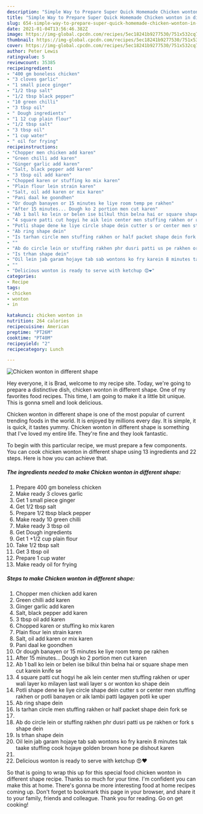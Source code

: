 ```yaml
---
description: "Simple Way to Prepare Super Quick Homemade Chicken wonton in different shape"
title: "Simple Way to Prepare Super Quick Homemade Chicken wonton in different shape"
slug: 654-simple-way-to-prepare-super-quick-homemade-chicken-wonton-in-different-shape
date: 2021-01-04T13:56:46.382Z
image: https://img-global.cpcdn.com/recipes/5ec18241b9277530/751x532cq70/chicken-wonton-in-different-shape-recipe-main-photo.jpg
thumbnail: https://img-global.cpcdn.com/recipes/5ec18241b9277530/751x532cq70/chicken-wonton-in-different-shape-recipe-main-photo.jpg
cover: https://img-global.cpcdn.com/recipes/5ec18241b9277530/751x532cq70/chicken-wonton-in-different-shape-recipe-main-photo.jpg
author: Peter Lewis
ratingvalue: 5
reviewcount: 35385
recipeingredient:
- "400 gm boneless chicken"
- "3 cloves garlic"
- "1 small piece ginger"
- "1/2 tbsp salt"
- "1/2 tbsp black pepper"
- "10 green chilli"
- "3 tbsp oil"
- " Dough ingredients"
- "1 12 cup plain flour"
- "1/2 tbsp salt"
- "3 tbsp oil"
- "1 cup water"
- " oil for frying"
recipeinstructions:
- "Chopper men chicken add karen"
- "Green chilli add karen"
- "Ginger garlic add karen"
- "Salt, black pepper add karen"
- "3 tbsp oil add karen"
- "Chopped karen or stuffing ko mix karen"
- "Plain flour lein strain karen"
- "Salt, oil add karen or mix karen"
- "Pani daal ke goondhen"
- "Or dough banayen or 15 minutes ke liye room temp pe rakhen"
- "After 15 minutes... Dough ko 2 portion men cut karen"
- "Ab 1 ball ko lein or belen ise bilkul thin belna hai or square shape men cut karein knife se"
- "4 square patti cut hogyi he aik lein center men stuffing rakhen or uper wali layer ko milayen last wali layer s or wonton ko shape dein"
- "Potli shape dene ke liye circle shape dein cutter s or center men stuffing rakhen or potli banayen or aik lambi patti lagayen potli ke uper"
- "Ab ring shape dein"
- "Is tarhan circle men stuffing rakhen or half packet shape dein fork se"
- ""
- "Ab do circle lein or stuffing rakhen phr dusri patti us pe rakhen or fork s shape dein"
- "Is trhan shape dein"
- "Oil lein jab garam hojaye tab sab wontons ko fry karein 8 minutes tak taake stuffing cook hojaye golden brown hone pe dishout karen"
- ""
- "Delicious wonton is ready to serve with ketchup 😍❤"
categories:
- Recipe
tags:
- chicken
- wonton
- in

katakunci: chicken wonton in 
nutrition: 264 calories
recipecuisine: American
preptime: "PT26M"
cooktime: "PT40M"
recipeyield: "2"
recipecategory: Lunch

---
```



![Chicken wonton in different shape](https://img-global.cpcdn.com/recipes/5ec18241b9277530/751x532cq70/chicken-wonton-in-different-shape-recipe-main-photo.jpg)

Hey everyone, it is Brad, welcome to my recipe site. Today, we're going to prepare a distinctive dish, chicken wonton in different shape. One of my favorites food recipes. This time, I am going to make it a little bit unique. This is gonna smell and look delicious.

Chicken wonton in different shape is one of the most popular of current trending foods in the world. It is enjoyed by millions every day. It is simple, it is quick, it tastes yummy. Chicken wonton in different shape is something that I've loved my entire life. They're fine and they look fantastic.




To begin with this particular recipe, we must prepare a few components. You can cook chicken wonton in different shape using 13 ingredients and 22 steps. Here is how you can achieve that.

<!--inarticleads1-->

##### The ingredients needed to make Chicken wonton in different shape:

1. Prepare 400 gm boneless chicken
1. Make ready 3 cloves garlic
1. Get 1 small piece ginger
1. Get 1/2 tbsp salt
1. Prepare 1/2 tbsp black pepper
1. Make ready 10 green chilli
1. Make ready 3 tbsp oil
1. Get  Dough ingredients
1. Get 1 +1/2 cup plain flour
1. Take 1/2 tbsp salt
1. Get 3 tbsp oil
1. Prepare 1 cup water
1. Make ready  oil for frying




<!--inarticleads2-->

##### Steps to make Chicken wonton in different shape:

1. Chopper men chicken add karen
1. Green chilli add karen
1. Ginger garlic add karen
1. Salt, black pepper add karen
1. 3 tbsp oil add karen
1. Chopped karen or stuffing ko mix karen
1. Plain flour lein strain karen
1. Salt, oil add karen or mix karen
1. Pani daal ke goondhen
1. Or dough banayen or 15 minutes ke liye room temp pe rakhen
1. After 15 minutes... Dough ko 2 portion men cut karen
1. Ab 1 ball ko lein or belen ise bilkul thin belna hai or square shape men cut karein knife se
1. 4 square patti cut hogyi he aik lein center men stuffing rakhen or uper wali layer ko milayen last wali layer s or wonton ko shape dein
1. Potli shape dene ke liye circle shape dein cutter s or center men stuffing rakhen or potli banayen or aik lambi patti lagayen potli ke uper
1. Ab ring shape dein
1. Is tarhan circle men stuffing rakhen or half packet shape dein fork se
1. 
1. Ab do circle lein or stuffing rakhen phr dusri patti us pe rakhen or fork s shape dein
1. Is trhan shape dein
1. Oil lein jab garam hojaye tab sab wontons ko fry karein 8 minutes tak taake stuffing cook hojaye golden brown hone pe dishout karen
1. 
1. Delicious wonton is ready to serve with ketchup 😍❤




So that is going to wrap this up for this special food chicken wonton in different shape recipe. Thanks so much for your time. I'm confident you can make this at home. There's gonna be more interesting food at home recipes coming up. Don't forget to bookmark this page in your browser, and share it to your family, friends and colleague. Thank you for reading. Go on get cooking!
